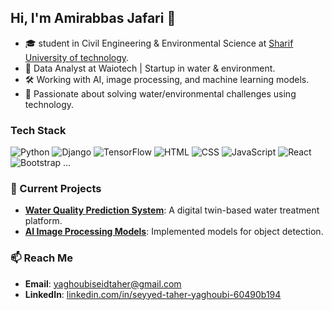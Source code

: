 ## Hi, I'm Amirabbas Jafari 👋

- 🎓 student in Civil Engineering & Environmental Science at [Sharif University of technology](https://en.sharif.ir/).
- 💼 Data Analyst at Waiotech | Startup in water & environment.
- 🛠️ Working with AI, image processing, and machine learning models.
- 🌱 Passionate about solving water/environmental challenges using technology.

### Tech Stack
![Python](https://img.shields.io/badge/-Python-333?logo=python)
![Django](https://img.shields.io/badge/-Django-333?logo=django)
![TensorFlow](https://img.shields.io/badge/-TensorFlow-333?logo=tensorflow)
![HTML](https://img.shields.io/badge/-HTML-333?logo=html5)
![CSS](https://img.shields.io/badge/-CSS-333?logo=css3)
![JavaScript](https://img.shields.io/badge/-JavaScript-333?logo=javascript)
![React](https://img.shields.io/badge/-React-333?logo=react)
![Bootstrap](https://img.shields.io/badge/-Bootstrap-333?logo=bootstrap)
...

### 🚀 Current Projects
- **[Water Quality Prediction System](#)**: A digital twin-based water treatment platform.
- **[AI Image Processing Models](#)**: Implemented models for object detection.

### 📫 Reach Me
- **Email**: [yaghoubiseidtaher@gmail.com](mailto:yaghoubiseidtaher@gmail.com)
- **LinkedIn**: [linkedin.com/in/seyyed-taher-yaghoubi-60490b194](https://linkedin.com/in/seyyed-taher-yaghoubi-60490b194)

